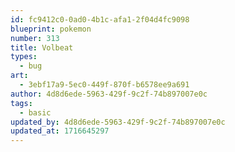 ```yaml
---
id: fc9412c0-0ad0-4b1c-afa1-2f04d4fc9098
blueprint: pokemon
number: 313
title: Volbeat
types:
  - bug
art:
  - 3ebf17a9-5ec0-449f-870f-b6578ee9a691
author: 4d8d6ede-5963-429f-9c2f-74b897007e0c
tags:
  - basic
updated_by: 4d8d6ede-5963-429f-9c2f-74b897007e0c
updated_at: 1716645297
---
```

